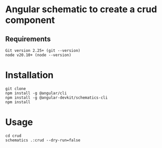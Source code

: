 # Angular schematic to create a crud component

## Requirements
    Git version 2.25+ (git --version)
    node v20.10+ (node --version)

# Installation
    git clone 
    npm install -g @angular/cli
    npm install -g @angular-devkit/schematics-cli
    npm install

# Usage

    cd crud
    schematics .:crud --dry-run=false




